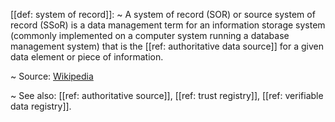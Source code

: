 [[def: system of record]]:
~ A system of record (SOR) or source system of record (SSoR) is a data management term for an information storage system (commonly implemented on a computer system running a database management system) that is the [[ref: authoritative data source]] for a given data element or piece of information. 

~ Source: [Wikipedia](https://en.wikipedia.org/wiki/System_of_record)

~ See also: [[ref: authoritative source]], [[ref: trust registry]], [[ref: verifiable data registry]].


